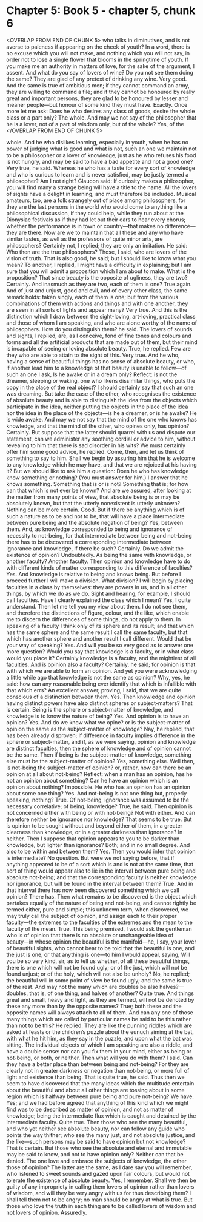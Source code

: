 # Chapter 5: Book 5 - chapter 5, chunk 6

<OVERLAP FROM END OF CHUNK 5>
who talks in diminutives, and is not averse to paleness if appearing on the cheek of youth? In a word, there is no excuse which you will not make, and nothing which you will not say, in order not to lose a single flower that blooms in the springtime of youth. If you make me an authority in matters of love, for the sake of the argument, I assent. And what do you say of lovers of wine? Do you not see them doing the same? They are glad of any pretext of drinking any wine. Very good. And the same is true of ambitious men; if they cannot command an army, they are willing to command a file; and if they cannot be honoured by really great and important persons, they are glad to be honoured by lesser and meaner people⁠—but honour of some kind they must have. Exactly. Once more let me ask: Does he who desires any class of goods, desire the whole class or a part only? The whole. And may we not say of the philosopher that he is a lover, not of a part of wisdom only, but of the whole? Yes, of the
</OVERLAP FROM END OF CHUNK 5>

whole. And he who dislikes learning, especially in youth, when he has no power of judging what is good and what is not, such an one we maintain not to be a philosopher or a lover of knowledge, just as he who refuses his food is not hungry, and may be said to have a bad appetite and not a good one? Very true, he said. Whereas he who has a taste for every sort of knowledge and who is curious to learn and is never satisfied, may be justly termed a philosopher? Am I not right? Glaucon said: If curiosity makes a philosopher, you will find many a strange being will have a title to the name. All the lovers of sights have a delight in learning, and must therefore be included. Musical amateurs, too, are a folk strangely out of place among philosophers, for they are the last persons in the world who would come to anything like a philosophical discussion, if they could help, while they run about at the Dionysiac festivals as if they had let out their ears to hear every chorus; whether the performance is in town or country⁠—that makes no difference⁠—they are there. Now are we to maintain that all these and any who have similar tastes, as well as the professors of quite minor arts, are philosophers? Certainly not, I replied; they are only an imitation. He said: Who then are the true philosophers? Those, I said, who are lovers of the vision of truth. That is also good, he said; but I should like to know what you mean? To another, I replied, I might have a difficulty in explaining; but I am sure that you will admit a proposition which I am about to make. What is the proposition? That since beauty is the opposite of ugliness, they are two? Certainly. And inasmuch as they are two, each of them is one? True again. And of just and unjust, good and evil, and of every other class, the same remark holds: taken singly, each of them is one; but from the various combinations of them with actions and things and with one another, they are seen in all sorts of lights and appear many? Very true. And this is the distinction which I draw between the sight-loving, art-loving, practical class and those of whom I am speaking, and who are alone worthy of the name of philosophers. How do you distinguish them? he said. The lovers of sounds and sights, I replied, are, as I conceive, fond of fine tones and colours and forms and all the artificial products that are made out of them, but their mind is incapable of seeing or loving absolute beauty. True, he replied. Few are they who are able to attain to the sight of this. Very true. And he who, having a sense of beautiful things has no sense of absolute beauty, or who, if another lead him to a knowledge of that beauty is unable to follow⁠—of such an one I ask, Is he awake or in a dream only? Reflect: is not the dreamer, sleeping or waking, one who likens dissimilar things, who puts the copy in the place of the real object? I should certainly say that such an one was dreaming. But take the case of the other, who recognises the existence of absolute beauty and is able to distinguish the idea from the objects which participate in the idea, neither putting the objects in the place of the idea nor the idea in the place of the objects⁠—is he a dreamer, or is he awake? He is wide awake. And may we not say that the mind of the one who knows has knowledge, and that the mind of the other, who opines only, has opinion? Certainly. But suppose that the latter should quarrel with us and dispute our statement, can we administer any soothing cordial or advice to him, without revealing to him that there is sad disorder in his wits? We must certainly offer him some good advice, he replied. Come, then, and let us think of something to say to him. Shall we begin by assuring him that he is welcome to any knowledge which he may have, and that we are rejoiced at his having it? But we should like to ask him a question: Does he who has knowledge know something or nothing? (You must answer for him.) I answer that he knows something. Something that is or is not? Something that is; for how can that which is not ever be known? And are we assured, after looking at the matter from many points of view, that absolute being is or may be absolutely known, but that the utterly nonexistent is utterly unknown? Nothing can be more certain. Good. But if there be anything which is of such a nature as to be and not to be, that will have a place intermediate between pure being and the absolute negation of being? Yes, between them. And, as knowledge corresponded to being and ignorance of necessity to not-being, for that intermediate between being and not-being there has to be discovered a corresponding intermediate between ignorance and knowledge, if there be such? Certainly. Do we admit the existence of opinion? Undoubtedly. As being the same with knowledge, or another faculty? Another faculty. Then opinion and knowledge have to do with different kinds of matter corresponding to this difference of faculties? Yes. And knowledge is relative to being and knows being. But before I proceed further I will make a division. What division? I will begin by placing faculties in a class by themselves: they are powers in us, and in all other things, by which we do as we do. Sight and hearing, for example, I should call faculties. Have I clearly explained the class which I mean? Yes, I quite understand. Then let me tell you my view about them. I do not see them, and therefore the distinctions of figure, colour, and the like, which enable me to discern the differences of some things, do not apply to them. In speaking of a faculty I think only of its sphere and its result; and that which has the same sphere and the same result I call the same faculty, but that which has another sphere and another result I call different. Would that be your way of speaking? Yes. And will you be so very good as to answer one more question? Would you say that knowledge is a faculty, or in what class would you place it? Certainly knowledge is a faculty, and the mightiest of all faculties. And is opinion also a faculty? Certainly, he said; for opinion is that with which we are able to form an opinion. And yet you were acknowledging a little while ago that knowledge is not the same as opinion? Why, yes, he said: how can any reasonable being ever identify that which is infallible with that which errs? An excellent answer, proving, I said, that we are quite conscious of a distinction between them. Yes. Then knowledge and opinion having distinct powers have also distinct spheres or subject-matters? That is certain. Being is the sphere or subject-matter of knowledge, and knowledge is to know the nature of being? Yes. And opinion is to have an opinion? Yes. And do we know what we opine? or is the subject-matter of opinion the same as the subject-matter of knowledge? Nay, he replied, that has been already disproven; if difference in faculty implies difference in the sphere or subject-matter, and if, as we were saying, opinion and knowledge are distinct faculties, then the sphere of knowledge and of opinion cannot be the same. Then if being is the subject-matter of knowledge, something else must be the subject-matter of opinion? Yes, something else. Well then, is not-being the subject-matter of opinion? or, rather, how can there be an opinion at all about not-being? Reflect: when a man has an opinion, has he not an opinion about something? Can he have an opinion which is an opinion about nothing? Impossible. He who has an opinion has an opinion about some one thing? Yes. And not-being is not one thing but, properly speaking, nothing? True. Of not-being, ignorance was assumed to be the necessary correlative; of being, knowledge? True, he said. Then opinion is not concerned either with being or with not-being? Not with either. And can therefore neither be ignorance nor knowledge? That seems to be true. But is opinion to be sought without and beyond either of them, in a greater clearness than knowledge, or in a greater darkness than ignorance? In neither. Then I suppose that opinion appears to you to be darker than knowledge, but lighter than ignorance? Both; and in no small degree. And also to be within and between them? Yes. Then you would infer that opinion is intermediate? No question. But were we not saying before, that if anything appeared to be of a sort which is and is not at the same time, that sort of thing would appear also to lie in the interval between pure being and absolute not-being; and that the corresponding faculty is neither knowledge nor ignorance, but will be found in the interval between them? True. And in that interval there has now been discovered something which we call opinion? There has. Then what remains to be discovered is the object which partakes equally of the nature of being and not-being, and cannot rightly be termed either, pure and simple; this unknown term, when discovered, we may truly call the subject of opinion, and assign each to their proper faculty⁠—the extremes to the faculties of the extremes and the mean to the faculty of the mean. True. This being premised, I would ask the gentleman who is of opinion that there is no absolute or unchangeable idea of beauty⁠—in whose opinion the beautiful is the manifold⁠—he, I say, your lover of beautiful sights, who cannot bear to be told that the beautiful is one, and the just is one, or that anything is one⁠—to him I would appeal, saying, Will you be so very kind, sir, as to tell us whether, of all these beautiful things, there is one which will not be found ugly; or of the just, which will not be found unjust; or of the holy, which will not also be unholy? No, he replied; the beautiful will in some point of view be found ugly; and the same is true of the rest. And may not the many which are doubles be also halves?⁠—doubles, that is, of one thing, and halves of another? Quite true. And things great and small, heavy and light, as they are termed, will not be denoted by these any more than by the opposite names? True; both these and the opposite names will always attach to all of them. And can any one of those many things which are called by particular names be said to be this rather than not to be this? He replied: They are like the punning riddles which are asked at feasts or the children’s puzzle about the eunuch aiming at the bat, with what he hit him, as they say in the puzzle, and upon what the bat was sitting. The individual objects of which I am speaking are also a riddle, and have a double sense: nor can you fix them in your mind, either as being or not-being, or both, or neither. Then what will you do with them? I said. Can they have a better place than between being and not-being? For they are clearly not in greater darkness or negation than not-being, or more full of light and existence than being. That is quite true, he said. Thus then we seem to have discovered that the many ideas which the multitude entertain about the beautiful and about all other things are tossing about in some region which is halfway between pure being and pure not-being? We have. Yes; and we had before agreed that anything of this kind which we might find was to be described as matter of opinion, and not as matter of knowledge; being the intermediate flux which is caught and detained by the intermediate faculty. Quite true. Then those who see the many beautiful, and who yet neither see absolute beauty, nor can follow any guide who points the way thither; who see the many just, and not absolute justice, and the like⁠—such persons may be said to have opinion but not knowledge? That is certain. But those who see the absolute and eternal and immutable may be said to know, and not to have opinion only? Neither can that be denied. The one love and embrace the subjects of knowledge, the other those of opinion? The latter are the same, as I dare say you will remember, who listened to sweet sounds and gazed upon fair colours, but would not tolerate the existence of absolute beauty. Yes, I remember. Shall we then be guilty of any impropriety in calling them lovers of opinion rather than lovers of wisdom, and will they be very angry with us for thus describing them? I shall tell them not to be angry; no man should be angry at what is true. But those who love the truth in each thing are to be called lovers of wisdom and not lovers of opinion. Assuredly.